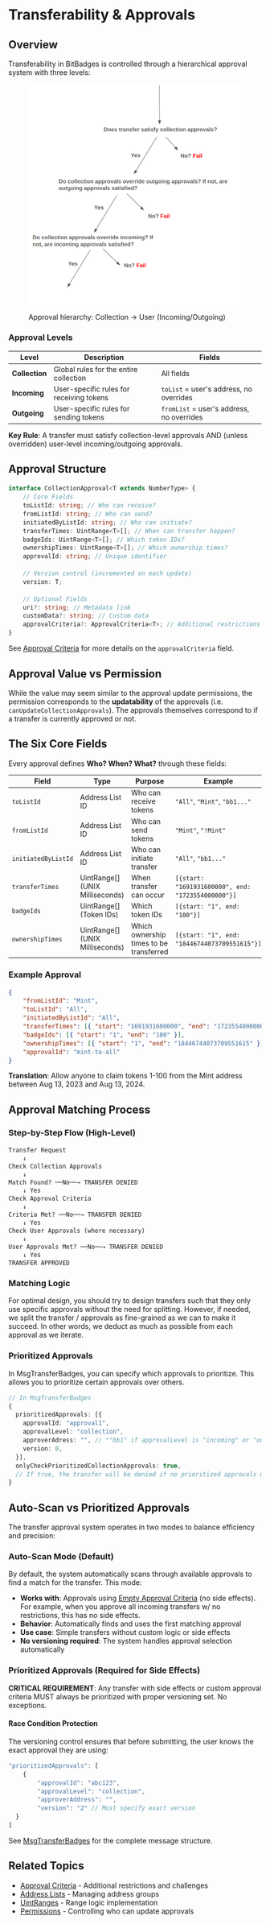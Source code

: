 # Transferability & Approvals

## Overview

Transferability in BitBadges is controlled through a hierarchical approval system with three levels:

<figure><img src="../../.gitbook/assets/image (33).png" alt="Approval hierarchy diagram"><figcaption><p>Approval hierarchy: Collection → User (Incoming/Outgoing)</p></figcaption></figure>

### Approval Levels

| Level          | Description                              | Fields                                    |
| -------------- | ---------------------------------------- | ----------------------------------------- |
| **Collection** | Global rules for the entire collection   | All fields                                |
| **Incoming**   | User-specific rules for receiving tokens | `toList` = user's address, no overrides   |
| **Outgoing**   | User-specific rules for sending tokens   | `fromList` = user's address, no overrides |

**Key Rule**: A transfer must satisfy collection-level approvals AND (unless overridden) user-level incoming/outgoing approvals.

## Approval Structure

```typescript
interface CollectionApproval<T extends NumberType> {
    // Core Fields
    toListId: string; // Who can receive?
    fromListId: string; // Who can send?
    initiatedByListId: string; // Who can initiate?
    transferTimes: UintRange<T>[]; // When can transfer happen?
    badgeIds: UintRange<T>[]; // Which token IDs?
    ownershipTimes: UintRange<T>[]; // Which ownership times?
    approvalId: string; // Unique identifier

    // Version control (incremented on each update)
    version: T;

    // Optional Fields
    uri?: string; // Metadata link
    customData?: string; // Custom data
    approvalCriteria?: ApprovalCriteria<T>; // Additional restrictions
}
```

See [Approval Criteria](broken-reference) for more details on the `approvalCriteria` field.

## Approval Value vs Permission

While the value may seem similar to the approval update permissions, the permission corresponds to the **updatability** of the approvals (i.e. `canUpdateCollectionApprovals`). The approvals themselves correspond to if a transfer is currently approved or not.

## The Six Core Fields

Every approval defines **Who? When? What?** through these fields:

| Field               | Type                             | Purpose                                 | Example                                            |
| ------------------- | -------------------------------- | --------------------------------------- | -------------------------------------------------- |
| `toListId`          | Address List ID                  | Who can receive tokens                  | `"All"`, `"Mint"`, `"bb1..."`                      |
| `fromListId`        | Address List ID                  | Who can send tokens                     | `"Mint"`, `"!Mint"`                                |
| `initiatedByListId` | Address List ID                  | Who can initiate transfer               | `"All"`, `"bb1..."`                                |
| `transferTimes`     | UintRange\[] (UNIX Milliseconds) | When transfer can occur                 | `[{start: "1691931600000", end: "1723554000000"}]` |
| `badgeIds`          | UintRange\[] (Token IDs)         | Which token IDs                         | `[{start: "1", end: "100"}]`                       |
| `ownershipTimes`    | UintRange\[] (UNIX Milliseconds) | Which ownership times to be transferred | `[{start: "1", end: "18446744073709551615"}]`      |

### Example Approval

```json
{
    "fromListId": "Mint",
    "toListId": "All",
    "initiatedByListId": "All",
    "transferTimes": [{ "start": "1691931600000", "end": "1723554000000" }],
    "badgeIds": [{ "start": "1", "end": "100" }],
    "ownershipTimes": [{ "start": "1", "end": "18446744073709551615" }],
    "approvalId": "mint-to-all"
}
```

**Translation**: Allow anyone to claim tokens 1-100 from the Mint address between Aug 13, 2023 and Aug 13, 2024.

## Approval Matching Process

### Step-by-Step Flow (High-Level)

```
Transfer Request
    ↓
Check Collection Approvals
    ↓
Match Found? ──No──→ TRANSFER DENIED
    ↓ Yes
Check Approval Criteria
    ↓
Criteria Met? ──No──→ TRANSFER DENIED
    ↓ Yes
Check User Approvals (where necessary)
    ↓
User Approvals Met? ──No──→ TRANSFER DENIED
    ↓ Yes
TRANSFER APPROVED
```

### Matching Logic

For optimal design, you should try to design transfers such that they only use specific approvals without the need for splitting. However, if needed, we split the transfer / approvals as fine-grained as we can to make it succeed. In other words, we deduct as much as possible from each approval as we iterate.

### Prioritized Approvals

In MsgTransferBadges, you can specify which approvals to prioritize. This allows you to prioritize certain approvals over others.

```typescript
// In MsgTransferBadges
{
  prioritizedApprovals: [{
    approvalId: "approval1",
    approvalLevel: "collection",
    approverAdress: "", // ""bb1" if approvalLevel is "incoming" or "outgoing",
    version: 0,
  }],
  onlyCheckPrioritizedCollectionApprovals: true,
  // If true, the transfer will be denied if no prioritized approvals match
}
```

## Auto-Scan vs Prioritized Approvals

The transfer approval system operates in two modes to balance efficiency and precision:

### Auto-Scan Mode (Default)

By default, the system automatically scans through available approvals to find a match for the transfer. This mode:

* **Works with**: Approvals using [Empty Approval Criteria](../examples/empty-approval-criteria.md) (no side effects). For example, when you approve all incoming transfers w/ no restrictions, this has no side effects.
* **Behavior**: Automatically finds and uses the first matching approval
* **Use case**: Simple transfers without custom logic or side effects
* **No versioning required**: The system handles approval selection automatically

### Prioritized Approvals (Required for Side Effects)

**CRITICAL REQUIREMENT**: Any transfer with side effects or custom approval criteria MUST always be prioritized with proper versioning set. No exceptions.

#### Race Condition Protection

The versioning control ensures that before submitting, the user knows the exact approval they are using:

```typescript
"prioritizedApprovals": [
    {
        "approvalId": "abc123",
        "approvalLevel": "collection",
        "approverAddress": "",
        "version": "2" // Must specify exact version
  }
]
```

See [MsgTransferBadges](../../bitbadges-blockchain/cosmos-sdk-msgs/x-badges/msgtransferbadges.md) for the complete message structure.

## Related Topics

* [Approval Criteria](broken-reference) - Additional restrictions and challenges
* [Address Lists](../address-lists.md) - Managing address groups
* [UintRanges](../uint-ranges.md) - Range logic implementation
* [Permissions](permissions/) - Controlling who can update approvals

